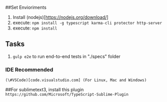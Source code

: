 
##Set Envioriments
 1. Install (nodejs)[https://nodejs.org/download/]
 2. execute: `npm install -g typescript karma-cli protector http-server`
 3. execute: `npm install`

## Tasks 
 1. `gulp e2e` to run end-to-end tests in "./specs" folder
 
### IDE Recommended 
 	(\#VSCode)[code.visualstudio.com] (For Linux, Mac and Windows)
	 
##For sublimetext3, install this plugin
`https://github.com/Microsoft/TypeScript-Sublime-Plugin`